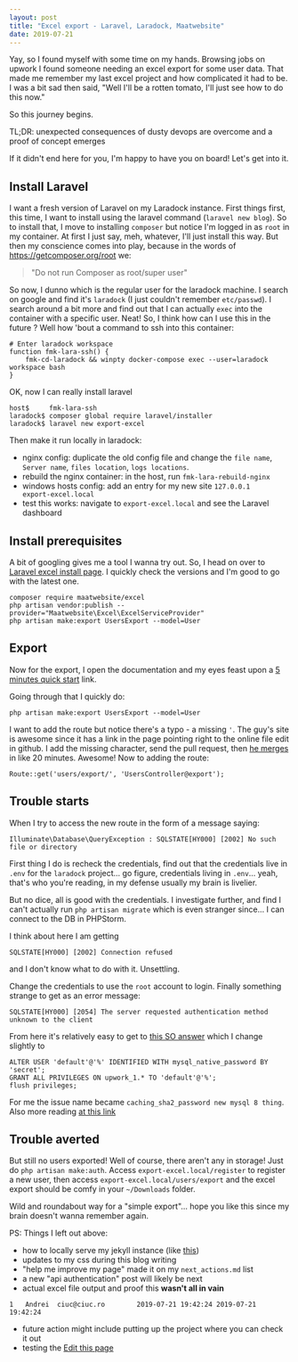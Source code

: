 ```yaml
---
layout: post
title: "Excel export - Laravel, Laradock, Maatwebsite"
date: 2019-07-21
---
```


Yay, so I found myself with some time on my hands. Browsing jobs on upwork I found someone needing an excel export for some user data. That made me remember my last excel project and how complicated it had to be. I was a bit sad then said, "Well I'll be a rotten tomato, I'll just see how to do this now."

So this journey begins.

TL;DR: unexpected consequences of dusty devops are overcome and a proof of concept emerges

If it didn't end here for you, I'm happy to have you on board! Let's get into it.

## Install Laravel
I want a fresh version of Laravel on my Laradock instance. First things first, this time, I want to install using the laravel command (`laravel new blog`). So to install that, I move to installing `composer` but notice I'm logged in as `root` in my container. At first I just say, meh, whatever, I'll just install this way. But then my conscience comes into play, because in the words of <a href="https://getcomposer.org/root">https://getcomposer.org/root</a> we:

> "Do not run Composer as root/super user"

So now, I dunno which is the regular user for the laradock machine. I search on google and find it's `laradock` (I just couldn't remember `etc/passwd`). I search around a bit more and find out that I can actually `exec` into the container with a specific user. Neat! So, I think how can I use this in the future ? Well how 'bout a command to ssh into this container:

```
# Enter laradock workspace
function fmk-lara-ssh() {
	fmk-cd-laradock && winpty docker-compose exec --user=laradock workspace bash
}
```

OK, now I can really install laravel 

```
host$     fmk-lara-ssh
laradock$ composer global require laravel/installer
laradock$ laravel new export-excel
```

Then make it run locally in laradock:
* nginx config: duplicate the old config file and change the `file name`, `Server name`, `files location`, `logs locations`.
* rebuild the nginx container: in the host, run `fmk-lara-rebuild-nginx`
* windows hosts config: add an entry for my new site `127.0.0.1		export-excel.local`
* test this works: navigate to `export-excel.local` and see the Laravel dashboard

## Install prerequisites
A bit of googling gives me a tool I wanna try out. So, I head on over to <a href="https://docs.laravel-excel.com/3.1/getting-started/installation.html">Laravel excel install page</a>. 
I quickly check the versions and I'm good to go with the latest one.

```
composer require maatwebsite/excel
php artisan vendor:publish --provider="Maatwebsite\Excel\ExcelServiceProvider"
php artisan make:export UsersExport --model=User
```

## Export
Now for the export, I open the documentation and my eyes feast upon a 
<a href="https://docs.laravel-excel.com/3.1/exports/">5 minutes quick start</a> 
link.

Going through that I quickly do:
```
php artisan make:export UsersExport --model=User
```

I want to add the route but notice there's a typo - a missing `'`. The guy's 
site is awesome since it has a link in the page pointing right to the online
file edit in github. I add the missing character, send the pull request,
then <a href="https://github.com/Maatwebsite/laravel-excel-docs/pull/76">
he merges</a> in like 20 minutes. Awesome! Now to adding the route:
```
Route::get('users/export/', 'UsersController@export');
```

## Trouble starts
When I try to access the new route in the form of a message saying:
```
Illuminate\Database\QueryException : SQLSTATE[HY000] [2002] No such file or directory
```
First thing I do is recheck the credentials, find out that the credentials 
live in `.env` for the `laradock` project... go figure, credentials living in
`.env`... yeah, that's who you're reading, in my defense usually my brain is 
livelier.

But no dice, all is good with the credentials. I investigate further, and find I 
can't actually run `php artisan migrate` which is even stranger since... I can
connect to the DB in PHPStorm.

I think about here I am getting
```
SQLSTATE[HY000] [2002] Connection refused
```
and I don't know what to do with it. Unsettling.

Change the credentials to use the `root` account to login. Finally something 
strange to get as an error message:
```
SQLSTATE[HY000] [2054] The server requested authentication method unknown to the client
```

From here it's relatively easy to get to <a href="https://stackoverflow.com/a/53881212/1486950">this SO answer</a>
which I change slightly to 
```
ALTER USER 'default'@'%' IDENTIFIED WITH mysql_native_password BY 'secret';
GRANT ALL PRIVILEGES ON upwork_1.* TO 'default'@'%';
flush privileges;
```
For me the issue name became `caching_sha2_password new mysql 8 thing`. Also more reading
<a href="https://mysqlserverteam.com/upgrading-to-mysql-8-0-default-authentication-plugin-considerations">at this link</a>

## Trouble averted
But still no users exported! Well of course, there aren't any in storage! Just do
`php artisan make:auth`. Access `export-excel.local/register` to register a new 
user, then access `export-excel.local/users/export` and the excel export should
be comfy in your `~/Downloads` folder.

Wild and roundabout way for a "simple export"... hope you like this since my brain
doesn't wanna remember again. 

PS: Things I left out above:
* how to locally serve my jekyll instance (like <a href="https://github.com/BretFisher/jekyll-serve">this</a>)
* updates to my css during this blog writing
* "help me improve my page" made it on my `next_actions.md` list
* a new "api authentication" post will likely be next
* actual excel file output and proof this <strong>wasn't all in vain</strong>
```
1	Andrei	ciuc@ciuc.ro		2019-07-21 19:42:24	2019-07-21 19:42:24	
```
* future action might include putting up the project where you can check it out
* testing the <a target="_blank" href="{{site.github.repository_url}}/edit/master/{{page.path}}">Edit this page</a>
